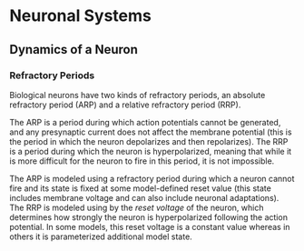 # Neuronal Systems

## Dynamics of a Neuron

### Refractory Periods
Biological neurons have two kinds of refractory periods, an absolute refractory period (ARP) and a relative refractory period (RRP).

The ARP is a period during which action potentials cannot be generated, and any presynaptic current does not affect the membrane potential (this is the period in which the neuron depolarizes and then repolarizes). The RRP is a period during which the neuron is hyperpolarized, meaning that while it is more difficult for the neuron to fire in this period, it is not impossible.

The ARP is modeled using a refractory period during which a neuron cannot fire and its state is fixed at some model-defined reset value (this state includes membrane voltage and can also include neuronal adaptations). The RRP is modeled using by the *reset voltage* of the neuron, which determines how strongly the neuron is hyperpolarized following the action potential. In some models, this reset voltage is a constant value whereas in others it is parameterized additional model state.